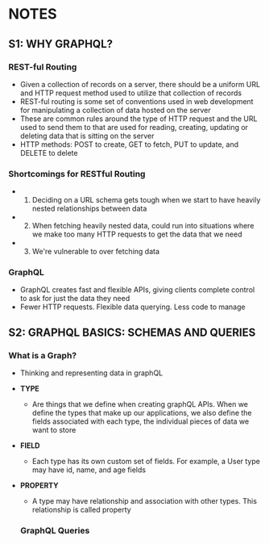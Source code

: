 # NOTES

## S1: WHY GRAPHQL?
### REST-ful Routing
- Given a collection of records on a server, there should be a uniform URL and HTTP request method used to utilize that collection of records
- REST-ful routing is some set of conventions used in web development for manipulating a collection of data hosted on the server
- These are common rules around the type of HTTP request and the URL used to send them to that are used for reading, creating, updating or deleting data that is sitting on the server
- HTTP methods: POST to create, GET to fetch, PUT to update, and DELETE to delete

### Shortcomings for RESTful Routing
- 1. Deciding on a URL schema gets tough when we start to have heavily nested relationships between data
- 2. When fetching heavily nested data, could run into situations where we make too many HTTP requests to get the data that we need
- 3. We're vulnerable to over fetching data

### GraphQL
- GraphQL creates fast and flexible APIs, giving clients complete control to ask for just the data they need
- Fewer HTTP requests. Flexible data querying. Less code to manage


## S2: GRAPHQL BASICS: SCHEMAS AND QUERIES
### What is a Graph?
- Thinking and representing data in graphQL
- **TYPE** 
  - Are things that we define when creating graphQL APIs. When we define the types that make up our applications, we also define the fields associated with each type, the individual pieces of data we want to store
- **FIELD**
  - Each type has its own custom set of fields. For example, a User type may have id, name, and age fields
- **PROPERTY** 
  - A type may have relationship and association with other types. This relationship is called property

  ### GraphQL Queries
